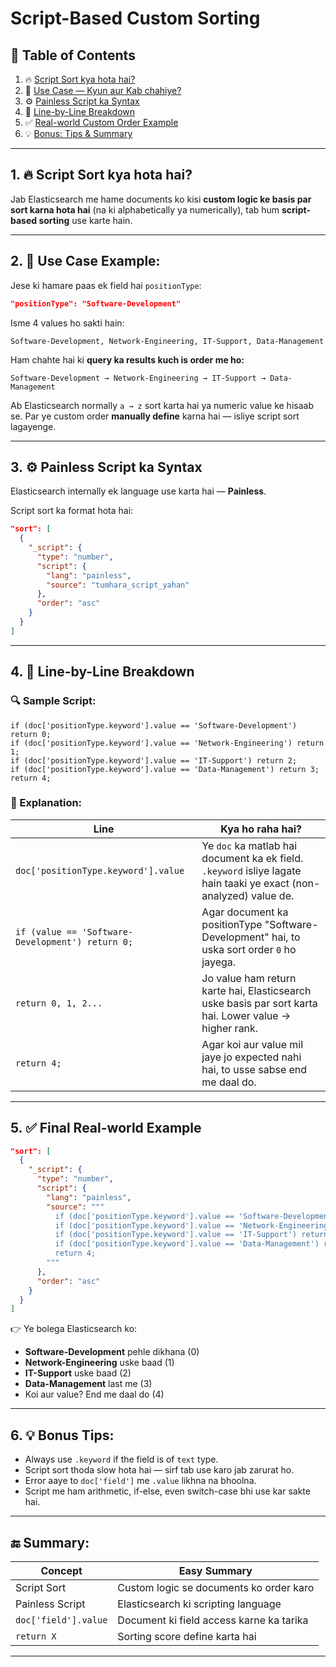 # Script-Based Custom Sorting

## 📘 Table of Contents

1. 🔥 [Script Sort kya hota hai?](#1)  
2. 🧠 [Use Case — Kyun aur Kab chahiye?](#2)  
3. ⚙️ [Painless Script ka Syntax](#3)  
4. 🧪 [Line-by-Line Breakdown](#4)  
5. ✅ [Real-world Custom Order Example](#5)  
6. 💡 [Bonus: Tips & Summary](#6)  

---

## 1. 🔥 **Script Sort kya hota hai?** <a id="1"></a>

Jab Elasticsearch me hame documents ko kisi **custom logic ke basis par sort karna hota hai** (na ki alphabetically ya numerically), tab hum **script-based sorting** use karte hain.

---

## 2. 🧠 **Use Case Example:** <a id="2"></a>

Jese ki hamare paas ek field hai `positionType`:

```json
"positionType": "Software-Development"
```

Isme 4 values ho sakti hain:

```
Software-Development, Network-Engineering, IT-Support, Data-Management
```

Ham chahte hai ki **query ka results kuch is order me ho:**

```
Software-Development → Network-Engineering → IT-Support → Data-Management
```

Ab Elasticsearch normally `a → z` sort karta hai ya numeric value ke hisaab se. Par ye custom order **manually define** karna hai — isliye script sort lagayenge.

---

## 3. ⚙️ **Painless Script ka Syntax** <a id="3"></a>

Elasticsearch internally ek language use karta hai — **Painless**.

Script sort ka format hota hai:

```json
"sort": [
  {
    "_script": {
      "type": "number",
      "script": {
        "lang": "painless",
        "source": "tumhara_script_yahan"
      },
      "order": "asc"
    }
  }
]
```

---

## 4. 🧪 **Line-by-Line Breakdown** <a id="4"></a>

### 🔍 Sample Script:
```painless
if (doc['positionType.keyword'].value == 'Software-Development') return 0;
if (doc['positionType.keyword'].value == 'Network-Engineering') return 1;
if (doc['positionType.keyword'].value == 'IT-Support') return 2;
if (doc['positionType.keyword'].value == 'Data-Management') return 3;
return 4;
```

### 📖 Explanation:

| Line | Kya ho raha hai? |
|------|------------------|
| `doc['positionType.keyword'].value` | Ye `doc` ka matlab hai document ka ek field. `.keyword` isliye lagate hain taaki ye exact (non-analyzed) value de. |
| `if (value == 'Software-Development') return 0;` | Agar document ka positionType "Software-Development" hai, to uska sort order `0` ho jayega. |
| `return 0, 1, 2...` | Jo value ham return karte hai, Elasticsearch uske basis par sort karta hai. Lower value → higher rank. |
| `return 4;` | Agar koi aur value mil jaye jo expected nahi hai, to usse sabse end me daal do. |

---

## 5. ✅ **Final Real-world Example** <a id="5"></a>

```json
"sort": [
  {
    "_script": {
      "type": "number",
      "script": {
        "lang": "painless",
        "source": """
          if (doc['positionType.keyword'].value == 'Software-Development') return 0;
          if (doc['positionType.keyword'].value == 'Network-Engineering') return 1;
          if (doc['positionType.keyword'].value == 'IT-Support') return 2;
          if (doc['positionType.keyword'].value == 'Data-Management') return 3;
          return 4;
        """
      },
      "order": "asc"
    }
  }
]
```

👉 Ye bolega Elasticsearch ko:
- **Software-Development** pehle dikhana (0)
- **Network-Engineering** uske baad (1)
- **IT-Support** uske baad (2)
- **Data-Management** last me (3)
- Koi aur value? End me daal do (4)

---

## 6. 💡 Bonus Tips: <a id="6"></a>

- Always use `.keyword` if the field is of `text` type.
- Script sort thoda slow hota hai — sirf tab use karo jab zarurat ho.
- Error aaye to `doc['field']` me `.value` likhna na bhoolna.
- Script me ham arithmetic, if-else, even switch-case bhi use kar sakte hai.

---

## 🔚 Summary:

| Concept               | Easy Summary                      |
|-----------------------|-----------------------------------|
| Script Sort           | Custom logic se documents ko order karo |
| Painless Script       | Elasticsearch ki scripting language |
| `doc['field'].value`  | Document ki field access karne ka tarika |
| `return X`            | Sorting score define karta hai     |

---

